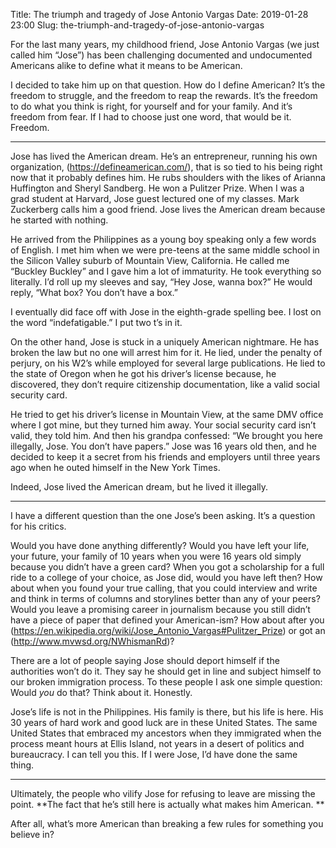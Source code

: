 Title: The triumph and tragedy of Jose Antonio Vargas
Date: 2019-01-28 23:00
Slug: the-triumph-and-tragedy-of-jose-antonio-vargas

For the last many years, my childhood friend, Jose Antonio Vargas (we just called him “Jose”) has been challenging documented and undocumented Americans alike to define what it means to be American. 

I decided to take him up on that question. How do I define American? It’s the freedom to struggle, and the freedom to reap the rewards. It’s the freedom to do what you think is right, for yourself and for your family. And it’s freedom from fear. If I had to choose just one word, that would be it. Freedom. 

---

Jose has lived the American dream. He’s an entrepreneur, running his own organization, (https://defineamerican.com/), that is so tied to his being right now that it probably defines him. He rubs shoulders with the likes of Arianna Huffington and Sheryl Sandberg. He won a Pulitzer Prize. When I was a grad student at Harvard, Jose guest lectured one of my classes. Mark Zuckerberg calls him a good friend. Jose lives the American dream because he started with nothing. 

He arrived from the Philippines as a young boy speaking only a few words of English. I met him when we were pre-teens at the same middle school in the Silicon Valley suburb of Mountain View, California. He called me “Buckley Buckley” and I gave him a lot of immaturity. He took everything so literally. I’d roll up my sleeves and say, “Hey Jose, wanna box?” He would reply, “What box? You don’t have a box.” 

I eventually did face off with Jose in the eighth-grade spelling bee. I lost on the word “indefatigable.” I put two t’s in it. 

On the other hand, Jose is stuck in a uniquely American nightmare. He has broken the law but no one will arrest him for it. He lied, under the penalty of perjury, on his W2’s while employed for several large publications. He lied to the state of Oregon when he got his driver’s license because, he discovered, they don’t require citizenship documentation, like a valid social security card. 

He tried to get his driver’s license in Mountain View, at the same DMV office where I got mine, but they turned him away. Your social security card isn’t valid, they told him. And then his grandpa confessed: “We brought you here illegally, Jose. You don’t have papers.” Jose was 16 years old then, and he decided to keep it a secret from his friends and employers until three years ago when he outed himself in the New York Times. 

Indeed, Jose lived the American dream, but he lived it illegally. 

---

I have a different question than the one Jose’s been asking. It’s a question for his critics.

Would you have done anything differently? Would you have left your life, your future, your family of 10 years when you were 16 years old simply because you didn’t have a green card? When you got a scholarship for a full ride to a college of your choice, as Jose did, would you have left then? How about when you found your true calling, that you could interview and write and think in terms of columns and storylines better than any of your peers? Would you leave a promising career in journalism because you still didn’t have a piece of paper that defined your American-ism? How about after you (https://en.wikipedia.org/wiki/Jose_Antonio_Vargas#Pulitzer_Prize) or got an (http://www.mvwsd.org/NWhismanRd)?

There are a lot of people saying Jose should deport himself if the authorities won’t do it. They say he should get in line and subject himself to our broken immigration process. To these people I ask one simple question: Would *you* do that? Think about it. Honestly. 

Jose’s life is not in the Philippines. His family is there, but his life is here. His 30 years of hard work and good luck are in these United States. The same United States that embraced my ancestors when they immigrated when the process meant hours at Ellis Island, not years in a desert of politics and bureaucracy. I can tell you this. If I were Jose, I’d have done the same thing. 

---

Ultimately, the people who vilify Jose for refusing to leave are missing the point. **The fact that he’s still here is actually what makes him American. **

After all, what’s more American than breaking a few rules for something you believe in?